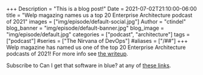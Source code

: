 +++
Description = "This is a blog post!"
Date = 2021-07-02T21:10:00-06:00
title = "Welp magazing names us a top 20 Enterprise Architecture podcast of 2021"
images = ["img/episode/default-social.jpg"]
Author = "ctindel"
blog_banner = "img/episode/default-banner.jpg"
blog_image = "img/episode/default.jpg"
categories = ["podcast", "architecture"]
tags = ["podcast"]
#series = ["The Nirvana of DevOps"]
#aliases = ["/##"]
+++
Welp magazine has named us one of the top 20 Enterprise Architecture
podcasts of 2021! For more info see [the
writeup](https://welpmagazine.com/20-best-enterprise-software-podcasts-of-2021/).

Subscribe to Can I get that software in blue? at any of [these
links](https://pod.link/sib).
